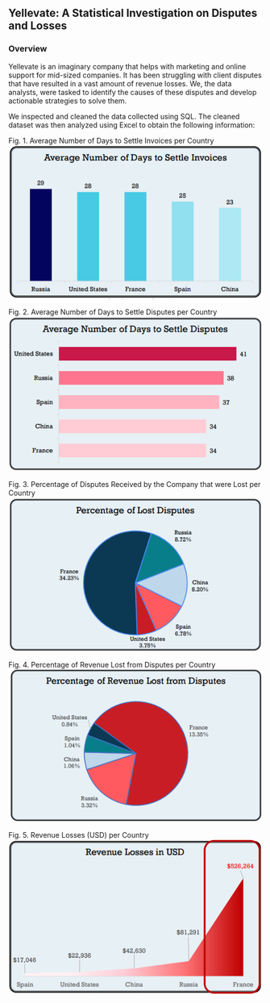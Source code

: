 ## Yellevate: A Statistical Investigation on Disputes and Losses

### Overview

Yellevate is an imaginary company that helps with marketing and online support for mid-sized companies. It has been struggling with client disputes that have resulted in a vast amount of revenue losses. We, the data analysts, were tasked to identify the causes of these disputes and develop actionable strategies to solve them.

We inspected and cleaned the data collected using SQL. The cleaned dataset was then analyzed using Excel to obtain the following information:

Fig. 1. Average Number of Days to Settle Invoices per Country
![](https://github.com/MaryRegineCalamba/mcalamba_portfolio/blob/main/images/g1.png)

Fig. 2. Average Number of Days to Settle Disputes per Country
![](https://github.com/MaryRegineCalamba/mcalamba_portfolio/blob/main/images/g2.png)

Fig. 3. Percentage of Disputes Received by the Company that were Lost per Country
![](https://github.com/MaryRegineCalamba/mcalamba_portfolio/blob/main/images/g3.png)

Fig. 4. Percentage of Revenue Lost from Disputes per Country
![](https://github.com/MaryRegineCalamba/mcalamba_portfolio/blob/main/images/g4.png)

Fig. 5. Revenue Losses (USD) per Country
![](https://github.com/MaryRegineCalamba/mcalamba_portfolio/blob/main/images/g5.png)
